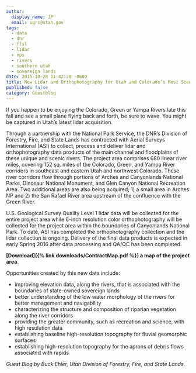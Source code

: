```yaml
---
author:
  display_name: JP
  email: ugrc@utah.gov
tags:
  - data
  - dnr
  - ffsl
  - lidar
  - nps
  - rivers
  - southern utah
  - sovereign lands
date: 2015-10-28 11:42:28 -0600
title: New Lidar and Orthophotography for Utah and Colorado’s Most Scenic Rivers
published: false
category: Guestblog
---
```


<a href="deleted" alt="" title="Riverlidar" class="inline-text-left" loading="lazy" /></a>

If you happen to be enjoying the Colorado, Green or Yampa Rivers late this fall and see a small plane flying back and forth, be sure to wave. You might be captured in Utah’s latest lidar acquisition.

Through a partnership with the National Park Service, the DNR’s Division of Forestry, Fire, and State Lands has contracted with Aerial Surveys International (ASI) to collect, process and deliver lidar and orthophotography data products of the main channel and floodplains of these unique and scenic rivers. The project area comprises 680 linear river miles, covering 152 sq. miles of the Colorado, Green, and Yampa River corridors in southeast and eastern Utah and northwest Colorado. These river corridors flow through portions of Arches and Canyonlands National Parks, Dinosaur National Monument, and Glen Canyon National Recreation Area. Two additional areas are also being acquired; 1) a small area in Arches NP and 2) the San Rafael River area upstream of the confluence with the Green River.

U.S. Geological Survey Quality Level 1 lidar data will be collected for the entire project area while 6-inch resolution color orthophotography will be collected for the project area within the boundaries of Canyonlands National Park. To date, ASI has completed the orthophotography collection and the lidar collection is ongoing. Delivery of the final data products is expected in early Spring 2016 after data processing and QA/QC has been completed.

**[Download]({% link downloads/ContractMap.pdf %}) a map of the project area**.

Opportunities created by this new data include:

- improving elevation data, along the rivers, that is associated with the boundaries of state-owned sovereign lands
- better understanding of the low water morphology of the rivers for better management and navigability
- characterizing the structure and composition of riparian vegetation along the river corridors
- providing the greater community, such as recreation and science, with high resolution data
- establishing baseline high-resolution topography for fluvial geomorphic surfaces
- establishing high-resolution topography for the aprons of debris flows associated with rapids

_Guest Blog by Buck Ehler, Utah Division of Forestry, Fire, and State Lands._
